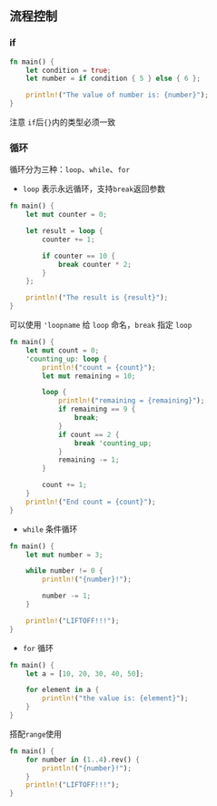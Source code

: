 ## 流程控制

### if

```rust
fn main() {
    let condition = true;
    let number = if condition { 5 } else { 6 };

    println!("The value of number is: {number}");
}
```

注意 `if`后`{}`内的类型必须一致

### 循环
循环分为三种：`loop`、`while`、`for`
- `loop` 表示永远循环，支持`break`返回参数
```rust
fn main() {
    let mut counter = 0;

    let result = loop {
        counter += 1;

        if counter == 10 {
            break counter * 2;
        }
    };

    println!("The result is {result}");
}
```
可以使用 `'loopname` 给 `loop` 命名，`break` 指定 `loop`
```rust
fn main() {
    let mut count = 0;
    'counting_up: loop {
        println!("count = {count}");
        let mut remaining = 10;

        loop {
            println!("remaining = {remaining}");
            if remaining == 9 {
                break;
            }
            if count == 2 {
                break 'counting_up;
            }
            remaining -= 1;
        }

        count += 1;
    }
    println!("End count = {count}");
}
```

- `while` 条件循环
```rust
fn main() {
    let mut number = 3;

    while number != 0 {
        println!("{number}!");

        number -= 1;
    }

    println!("LIFTOFF!!!");
}
```

- `for` 循环
```rust
fn main() {
    let a = [10, 20, 30, 40, 50];

    for element in a {
        println!("the value is: {element}");
    }
}
```
搭配`range`使用
```rust
fn main() {
    for number in (1..4).rev() {
        println!("{number}!");
    }
    println!("LIFTOFF!!!");
}
```
